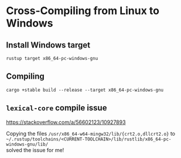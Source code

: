 # Cross-Compiling from Linux to Windows
## Install Windows target
```
rustup target x86_64-pc-windows-gnu
```

## Compiling
```
cargo +stable build --release --target x86_64-pc-windows-gnu
```

## `lexical-core` compile issue
https://stackoverflow.com/a/56602123/10927893

Copying the files `/usr/x86_64-w64-mingw32/lib/{crt2.o,dllcrt2.o}` to `~/.rustup/toolchains/<CURRENT-TOOLCHAIN>/lib/rustlib/x86_64-pc-windows-gnu/lib/`  
solved the issue for me!

